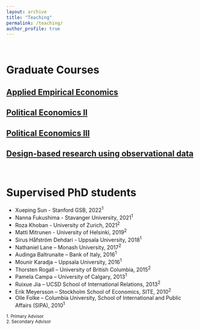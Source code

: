 ```yaml
---
layout: archive
title: "Teaching"
permalink: /teaching/
author_profile: true
---
```

&nbsp; 
# Graduate Courses

## [Applied Empirical Economics](https://www.su.se/department-of-economics/education/courses-and-programmes/applied-empirical-economics-i-autumn-2021-1.517067?eventopenforinternationalstudents=true&notforcedreason=0&open-collapse-boxes=ccbd-courseinformation)


## [Political Economics II](https://www.su.se/department-of-economics/education/courses-and-programmes/political-economics-ii-spring-2022-1.527237?eventopenforinternationalstudents=true&notforcedreason=0&q=&xpanded=)


## [Political Economics III](https://www.su.se/department-of-economics/education/courses-and-programmes/political-economics-iii-spring-2022-1.529111?eventopenforinternationalstudents=true&notforcedreason=0&q=&xpanded=)

## [Design-based research using observational data](https://www.su.se/department-of-economics/education/courses-and-programmes/design-based-research-using-observational-data-spring-2022-1.527241?eventopenforinternationalstudents=true&notforcedreason=0&q=&xpanded=)

&nbsp; 
# Supervised PhD students

  * Xueping Sun - Stanford GSB, 2022<sup>1</sup>
  * Nanna Fukushima - Stavanger University, 2021<sup>1</sup>
  * Roza Khoban - University of Zurich, 2021<sup>2</sup>
  * Matti Mitrunen - University of Helsinki, 2019<sup>2</sup>
  * Sirus Håfström Dehdari - Uppsala University, 2018<sup>1</sup>
  * Nathaniel Lane – Monash University, 2017<sup>2</sup>
  * Audinga Baltrunaite – Bank of Italy, 2016<sup>1</sup>
  * Mounir Karadja – Uppsala University, 2016<sup>1</sup>
  * Thorsten Rogall – University of British Columbia, 2015<sup>2</sup>
  * Pamela Campa – University of Calgary, 2013<sup>1</sup>
  * Ruixue Jia – UCSD School of International Relations, 2013<sup>2</sup>
  * Erik Meyersson – Stockholm School of Economics, SITE, 2010<sup>2</sup>
  * Olle Folke – Columbia University, School of International and Public Affairs (SIPA), 2010<sup>1</sup>  
  
    
<sup>1. Primary Advisor</sup>  
<sup>2. Secondary Advisor</sup> 




